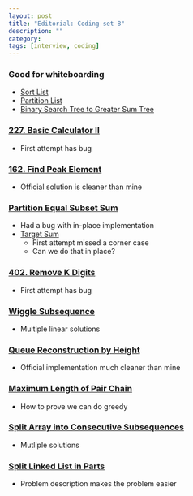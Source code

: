 ```yaml
---
layout: post
title: "Editorial: Coding set 8" 
description: ""
category: 
tags: [interview, coding]
---
```


### Good for whiteboarding
* [Sort List](https://leetcode.com/submissions/detail/370738538/)
* [Partition List](https://leetcode.com/submissions/detail/371193467/)
* [Binary Search Tree to Greater Sum Tree](https://leetcode.com/submissions/detail/401661369/)

### [227. Basic Calculator II](https://leetcode.com/submissions/detail/369416309/)
* First attempt has bug

### [162. Find Peak Element](https://leetcode.com/submissions/detail/369459962/)
* Official solution is cleaner than mine

### [Partition Equal Subset Sum](https://leetcode.com/submissions/detail/369867050/)
* Had a bug with in-place implementation
* [Target Sum](https://leetcode.com/submissions/detail/369899972/)
  * First attempt missed a corner case
  * Can we do that in place?

### [402. Remove K Digits](https://leetcode.com/submissions/detail/370770163/)
* First attempt has bug

### [Wiggle Subsequence](https://leetcode.com/submissions/detail/371378412/)
* Multiple linear solutions

### [Queue Reconstruction by Height](https://leetcode.com/submissions/detail/371610321/)
* Official implementation much cleaner than mine

### [Maximum Length of Pair Chain](https://leetcode.com/submissions/detail/371643190/)
* How to prove we can do greedy

### [Split Array into Consecutive Subsequences](https://leetcode.com/submissions/detail/372084430/)
* Mutliple solutions

### [Split Linked List in Parts](https://leetcode.com/submissions/detail/372152133/)
* Problem description makes the problem easier
